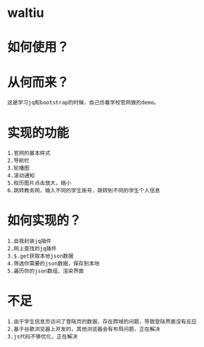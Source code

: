 # waltiu
# 如何使用？
    
# 从何而来？
    这是学习jq和bootstrap的时候，自己仿着学校官网做的demo。
# 实现的功能
    1.官网的基本样式
    2.导航栏
    3.轮播图
    4.滚动通知
    5.校历图片点击放大，缩小
    6.跳转教务网，输入不同的学生账号，跳转到不同的学生个人信息
# 如何实现的？
    1.自我封装jq插件
    2.网上查找的jq插件
    3.$.get获取本地json数据
    4.筛选你需要的json数据，保存到本地
    5.遍历你的json数组，渲染界面
    
# 不足
    1.由于学生信息页访问了登陆页的数据，存在跨域的问题，导致登陆界面没有反应
    2.基于谷歌浏览器上开发的，其他浏览器会有布局问题，正在解决
    3.js代码不够优化，正在解决
